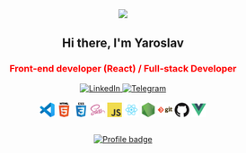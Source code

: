 <div id="header" align="center">
  <img src="https://media.giphy.com/media/v1.Y2lkPTc5MGI3NjExMzE1NzQxNjEwMjJkMWFkYTU4MDg1NmZkMmI5YzI5NDc2M2QxMGNmOCZlcD12MV9pbnRlcm5hbF9naWZzX2dpZklkJmN0PWc/L8K62iTDkzGX6/giphy.gif" width="180"/>
<div id="header2" align="center">
    <h2>Hi there, I'm  Yaroslav </h2>
    <h3 style="color: red;">Front-end developer (React) / Full-stack Developer</h3>
</div>
<div id="socials" align="center">
    <a href="https://www.linkedin.com/in/starik061">
    <img src="https://img.shields.io/badge/LinkedIn-blue?style=for-the-badge&logo=linkedin&logoColor=white" alt="LinkedIn"/>
  </a>
   <a href="https://t.me/starik061">
    <img src="https://img.shields.io/badge/Telegram-blue?style=for-the-badge&logo=telegram&logoColor=white" alt="Telegram"/>
  </a>
</div>
<br>
<div id="technology-stack" align="center">
<img align="center" alt="Visual Studio Code" width="26px" src="https://raw.githubusercontent.com/github/explore/80688e429a7d4ef2fca1e82350fe8e3517d3494d/topics/visual-studio-code/visual-studio-code.png" />
<img align="center" alt="HTML5" width="26px" src="https://raw.githubusercontent.com/github/explore/80688e429a7d4ef2fca1e82350fe8e3517d3494d/topics/html/html.png" />
<img align="center" alt="CSS3" width="26px" src="https://raw.githubusercontent.com/github/explore/80688e429a7d4ef2fca1e82350fe8e3517d3494d/topics/css/css.png" />
<img align="center" alt="Sass" width="26px" src="https://raw.githubusercontent.com/github/explore/80688e429a7d4ef2fca1e82350fe8e3517d3494d/topics/sass/sass.png" />
<img align="center" alt="JavaScript" width="26px" src="https://raw.githubusercontent.com/github/explore/80688e429a7d4ef2fca1e82350fe8e3517d3494d/topics/javascript/javascript.png" />
<img align="center" alt="React" width="26px" src="https://raw.githubusercontent.com/github/explore/80688e429a7d4ef2fca1e82350fe8e3517d3494d/topics/react/react.png" />
<img align="center" alt="Node.js" width="26px" src="https://raw.githubusercontent.com/github/explore/80688e429a7d4ef2fca1e82350fe8e3517d3494d/topics/nodejs/nodejs.png" />
<img align="center" alt="Git" width="26px" src="https://raw.githubusercontent.com/github/explore/80688e429a7d4ef2fca1e82350fe8e3517d3494d/topics/git/git.png" />
<img align="center" alt="GitHub" width="26px" src="https://raw.githubusercontent.com/github/explore/78df643247d429f6cc873026c0622819ad797942/topics/github/github.png" />
<img align="center" alt="Sass" width="26px" src="https://raw.githubusercontent.com/github/explore/80688e429a7d4ef2fca1e82350fe8e3517d3494d/topics/vue/vue.png" />
</div>
<br>

[![Profile badge](https://www.codewars.com/users/starik061/badges/small)](https://www.codewars.com/users/starik061)

